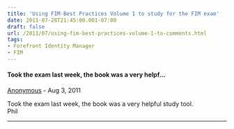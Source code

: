```yaml
---
title: 'Using FIM Best Practices Volume 1 to study for the FIM exam'
date: 2011-07-28T21:45:00.001-07:00
draft: false
url: /2011/07/using-fim-best-practices-volume-1-to-comments.html
tags: 
- Forefront Identity Manager
- FIM
---
```


#### Took the exam last week, the book was a very helpf...
[Anonymous]( "noreply@blogger.com") - <time datetime="2011-08-03T03:51:29.019-07:00">Aug 3, 2011</time>

Took the exam last week, the book was a very helpful study tool.  
Phil
<hr />
